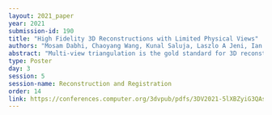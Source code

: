 ```yaml
---
layout: 2021_paper
year: 2021
submission-id: 190
title: "High Fidelity 3D Reconstructions with Limited Physical Views"
authors: "Mosam Dabhi, Chaoyang Wang, Kunal Saluja, Laszlo A Jeni, Ian Fasel and Simon Lucey"
abstract: "Multi-view triangulation is the gold standard for 3D reconstruction from 2D correspondences given known calibration and sufficient views. However in practice, expensive multi-view setups -- involving tens sometimes hundreds of cameras -- are required in order to obtain the high fidelity 3D reconstructions necessary for many modern applications. In this paper we present a novel approach that leverages recent advances in 2D-3D lifting using neural shape priors while also enforcing multi-view equivariance. We show how our method can achieve comparable fidelity to expensive calibrated multi-view rigs using a limited (2-3) number of uncalibrated camera views."
type: Poster
day: 3
session: 5
session-name: Reconstruction and Registration
order: 14
link: https://conferences.computer.org/3dvpub/pdfs/3DV2021-5lXBZyiG3QAsRBKXHIjqU8/268800b301/268800b301.pdf
---
```


